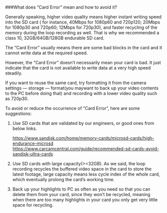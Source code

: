 ###What does “Card Error” mean and how to avoid it?

Generally speaking, higher video quality means higher instant writing speed into the SD card ( for instance, 40Mbps for 1080p60 and 720p120; 20Mbps for 1080p30 and 720p60; 12Mbps for 720p30), and faster recycling of the memory during the loop recording as well. That is why we recommended a class 10, 32GB/64GB/128GB endurable SD card.

The “Card Error” usually means there are some bad blocks in the card and it cannot write data at the required speed.

However, the “Card Error” doesn’t necessarily mean your card is bad. It just indicate that the card is not available to write data at a very high speed steadily.

If you want to reuse the same card, try formatting it from the camera settings — storage — format(you maywant to back up your video contents to the PC before doing that) and recording with a lower video quality such as 720p30.

To avoid or reduce the occurrence of “Card Error”, here are some suggestions:

1. Use SD cards that are validated by our engineers, or good ones from below links.

   https://www.sandisk.com/home/memory-cards/microsd-cards/high-endurance-microsd
   https://www.carcamcentral.com/guide/recommended-sd-cards-avoid-sandisk-ultra-cards

2. Use SD cards with large capacity(>=32GB). As we said, the loop recording recycles the buffered video space in the card to store the latest footage, large capacity means less cycle index of the whole card, which eventually prolong the card’s working time.

3. Back up your highlights to PC as often as you need so that you can delete them from your card, since they won’t be recycled, meaning when there are too many highlights in your card you only get very little space for recycling.
